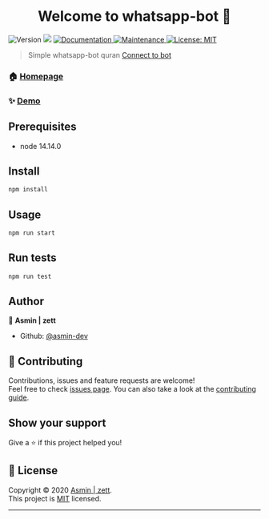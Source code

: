 <h1 align="center">Welcome to whatsapp-bot 👋</h1>
<p>
  <img alt="Version" src="https://img.shields.io/badge/version-1.0.0-blue.svg?cacheSeconds=2592000" />
  <img src="https://img.shields.io/badge/node-14.14.0-blue.svg" />
  <a href="https://github.com/asmin-dev/whatsbot#readme" target="_blank">
    <img alt="Documentation" src="https://img.shields.io/badge/documentation-yes-brightgreen.svg" />
  </a>
  <a href="https://github.com/asmin-dev/whatsbot/graphs/commit-activity" target="_blank">
    <img alt="Maintenance" src="https://img.shields.io/badge/Maintained%3F-yes-green.svg" />
  </a>
  <a href="https://github.com/asmin-dev/whatsbot/blob/master/LICENSE" target="_blank">
    <img alt="License: MIT" src="https://img.shields.io/github/license/asmin-dev/whatsapp-bot" />
  </a>
</p>

> Simple whatsapp-bot quran
> <a href="http://wa.me/6282290241942?text=!command">Connect to bot</a><br>

### 🏠 [Homepage](https://github.com/asmin-dev/whatsbot#readme)

### ✨ [Demo](https://video.xx.fbcdn.net/v/t42.9040-2/130030717_406054017183891_7857266030472196130_n.mp4?_nc_cat=108&ccb=2&_nc_sid=985c63&efg=eyJybHIiOjMwMCwicmxhIjo1MzUsInZlbmNvZGVfdGFnIjoibGVnYWN5X3NkIn0%3D&_nc_eui2=AeFFHyo7ot8-8kyC-jlIde_j_Vx8qKVxosr9XHyopXGiyt9uQ2LoWsSyRmEcbj9AkNFOpSQXPQ3s3NbZblFt6cXP&_nc_ohc=c1ZJQ8lr0gcAX8j6kJS&_nc_ht=video.fupg1-1.fna&oh=085df137af3eefb7ddb05dd7adb062ee&oe=5FCC9074?raw=true)

## Prerequisites

- node 14.14.0

## Install

```sh
npm install
```

## Usage

```sh
npm run start
```

## Run tests

```sh
npm run test
```

## Author

👤 **Asmin | zett**

- Github: [@asmin-dev](https://github.com/asmin-dev)

## 🤝 Contributing

Contributions, issues and feature requests are welcome!<br />Feel free to check [issues page](https://github.com/asmin-dev/whatsbot/issues). You can also take a look at the [contributing guide](https://github.com/asmin-dev/whatsbot/blob/master/CONTRIBUTING.md).

## Show your support

Give a ⭐️ if this project helped you!

## 📝 License

Copyright © 2020 [Asmin | zett](https://github.com/asmin-dev).<br />
This project is [MIT](https://github.com/asmin-dev/whatsbot/blob/master/LICENSE) licensed.

---
